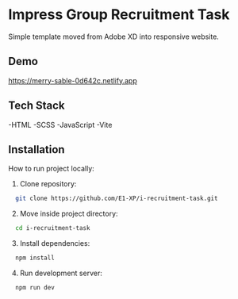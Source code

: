 # Impress Group Recruitment Task

Simple template moved from Adobe XD into responsive website.

## Demo

https://merry-sable-0d642c.netlify.app

## Tech Stack
-HTML
-SCSS
-JavaScript
-Vite

## Installation

How to run project locally:

1. Clone repository:

```bash
  git clone https://github.com/E1-XP/i-recruitment-task.git
```

2. Move inside project directory:

```bash
  cd i-recruitment-task
```

3. Install dependencies:

```bash
  npm install
```

4. Run development server:

```bash
  npm run dev
```
